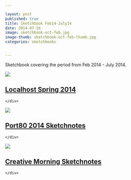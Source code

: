 ```yaml
---

layout: post
published: true
title: Sketchbook Feb14-July14
date: 2014-07-16
image: sketchbook-oct-feb.jpg
image-thumb: sketchbook-oct-feb-thumb.jpg
categories: sketchbooks


---
```


Sketchbook covering the period from Feb 2014 - July 2014.  

<section>
  	<div class="panel">
		<a href="{{ site.baseurl }}/sketchnotes/2014/02/27/localhost-spring.html"><img src="{{ site.baseurl }}/images/localhost-2014-02-thumb.gif" class="img-responsive"></a>
		<h2 class="panel-title media-heading"><a href="{{ site.baseurl }}/sketchnotes/2014/02/27/localhost-spring.html">Localhost Spring 2014</a></h2>

	</div>
</section>

<section>
  	<div class="panel">
		<a href="{{ site.baseurl }}/sketchnote/2014/05/17/port80-2014-sketchnotes.html"><img src="{{ site.baseurl }}/images//port80/2014/port80-2014-thumb.gif" class="img-responsive"></a>
		<h2 class="panel-title media-heading"><a href="{{ site.baseurl }}/sketchnote/2014/05/17/port80-2014-sketchnotes.html">Port80 2014 Sketchnotes</a></h2>

	</div>
</section>

<section>
  	<div class="panel">
		<a href="{{ site.baseurl }}/sketchnote/2014/06/30/creative-morning-jun2014.html"><img src="{{ site.baseurl }}/images//creative-morning-jun2014-thumb.png" class="img-responsive"></a>
		<h2 class="panel-title media-heading"><a href="{{ site.baseurl }}/sketchnote/2014/06/30/creative-morning-jun2014.html">Creative Morning Sketchnotes</a></h2>

	</div>
</section>